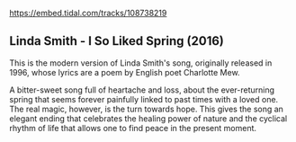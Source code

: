 https://embed.tidal.com/tracks/108738219

## Linda Smith - I So Liked Spring (2016)

This is the modern version of Linda Smith's song, originally released in 1996,
whose lyrics are a poem by English poet Charlotte Mew.

A bitter-sweet song full of heartache and loss, about the ever-returning spring
that seems forever painfully linked to past times with a loved one. The real
magic, however, is the turn towards hope. This gives the song an elegant ending
that celebrates the healing power of nature and the cyclical rhythm of life
that allows one to find peace in the present moment.

